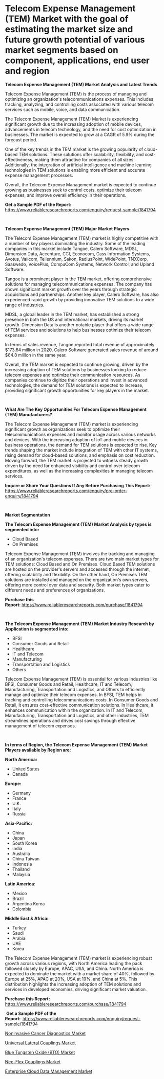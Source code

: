 <p><h1>Telecom Expense Management (TEM) Market with the goal of estimating the market size and future growth potential of various market segments based on component, applications, end user and region</h1></p><p><strong>Telecom Expense Management (TEM) Market Analysis and Latest Trends</strong></p>
<p><p>Telecom Expense Management (TEM) is the process of managing and optimizing an organization's telecommunications expenses. This includes tracking, analyzing, and controlling costs associated with various telecom services such as mobile, voice, and data communication.</p><p>The Telecom Expense Management (TEM) Market is experiencing significant growth due to the increasing adoption of mobile devices, advancements in telecom technology, and the need for cost optimization in businesses. The market is expected to grow at a CAGR of 5.9% during the forecast period.</p><p>One of the key trends in the TEM market is the growing popularity of cloud-based TEM solutions. These solutions offer scalability, flexibility, and cost-effectiveness, making them attractive for companies of all sizes. Additionally, the integration of artificial intelligence and machine learning technologies in TEM solutions is enabling more efficient and accurate expense management processes.</p><p>Overall, the Telecom Expense Management market is expected to continue growing as businesses seek to control costs, optimize their telecom expenses, and improve overall efficiency in their operations.</p></p>
<p><strong>Get a Sample PDF of the Report:&nbsp;</strong> <a href="https://www.reliableresearchreports.com/enquiry/request-sample/1841794">https://www.reliableresearchreports.com/enquiry/request-sample/1841794</a></p>
<p>&nbsp;</p>
<p><strong>Telecom Expense Management (TEM) Major Market Players</strong></p>
<p><p>The Telecom Expense Management (TEM) market is highly competitive with a number of key players dominating the industry. Some of the leading companies in this market include Tangoe, Calero Software, MDSL, Dimension Data, Accenture, CGI, Econocom, Cass Information Systems, Avotus, Valicom, Tellennium, Sakon, RadiusPoint, WidePoint, TNXCorp, Saaswedo, VoicePlus, CompuCom Systems, Network Control, and Upland Software.</p><p>Tangoe is a prominent player in the TEM market, offering comprehensive solutions for managing telecommunications expenses. The company has shown significant market growth over the years through strategic acquisitions and partnerships. Another key player, Calero Software, has also experienced rapid growth by providing innovative TEM solutions to a wide range of industries.</p><p>MDSL, a global leader in the TEM market, has established a strong presence in both the US and international markets, driving its market growth. Dimension Data is another notable player that offers a wide range of TEM services and solutions to help businesses optimize their telecom expenses.</p><p>In terms of sales revenue, Tangoe reported total revenue of approximately $173.64 million in 2020. Calero Software generated sales revenue of around $64.8 million in the same year.</p><p>Overall, the TEM market is expected to continue growing, driven by the increasing adoption of TEM solutions by businesses looking to reduce telecom expenses and optimize their communication resources. As companies continue to digitize their operations and invest in advanced technologies, the demand for TEM solutions is expected to increase, providing significant growth opportunities for key players in the market.</p></p>
<p>&nbsp;</p>
<p><strong>What Are The Key Opportunities For Telecom Expense Management (TEM) Manufacturers?</strong></p>
<p><p>The Telecom Expense Management (TEM) market is experiencing significant growth as organizations seek to optimize their telecommunications expenses and monitor usage across various networks and devices. With the increasing adoption of IoT and mobile devices in business operations, the demand for TEM solutions is expected to rise. Key trends shaping the market include integration of TEM with other IT systems, rising demand for cloud-based solutions, and emphasis on cost reduction. Moving forward, the TEM market is projected to witness steady growth driven by the need for enhanced visibility and control over telecom expenditures, as well as the increasing complexities in managing telecom services.</p></p>
<p><strong>Inquire or Share Your Questions If Any Before Purchasing This Report:</strong> <a href="https://www.reliableresearchreports.com/enquiry/pre-order-enquiry/1841794">https://www.reliableresearchreports.com/enquiry/pre-order-enquiry/1841794</a></p>
<p>&nbsp;</p>
<p><strong>Market Segmentation</strong></p>
<p><strong>The Telecom Expense Management (TEM) Market Analysis by types is segmented into:</strong></p>
<p><ul><li>Cloud Based</li><li>On Premises</li></ul></p>
<p><p>Telecom Expense Management (TEM) involves the tracking and managing of an organization's telecom expenses. There are two main market types for TEM solutions: Cloud Based and On Premises. Cloud Based TEM solutions are hosted on the provider's servers and accessed through the internet, offering scalability and flexibility. On the other hand, On Premises TEM solutions are installed and managed on the organization's own servers, offering more control over data and security. Both market types cater to different needs and preferences of organizations.</p></p>
<p><strong>Purchase this Report:&nbsp;</strong><a href="https://www.reliableresearchreports.com/purchase/1841794">https://www.reliableresearchreports.com/purchase/1841794</a></p>
<p>&nbsp;</p>
<p><strong>The Telecom Expense Management (TEM) Market Industry Research by Application is segmented into:</strong></p>
<p><ul><li>BFSI</li><li>Consumer Goods and Retail</li><li>Healthcare</li><li>IT and Telecom</li><li>Manufacturing</li><li>Transportation and Logistics</li><li>Others</li></ul></p>
<p><p>Telecom Expense Management (TEM) is essential for various industries like BFSI, Consumer Goods and Retail, Healthcare, IT and Telecom, Manufacturing, Transportation and Logistics, and Others to efficiently manage and optimize their telecom expenses. In BFSI, TEM helps in tracking and controlling telecommunications costs. In Consumer Goods and Retail, it ensures cost-effective communication solutions. In Healthcare, it enhances communication within the organization. In IT and Telecom, Manufacturing, Transportation and Logistics, and other industries, TEM streamlines operations and drives cost savings through effective management of telecom expenses.</p></p>
<p>&nbsp;</p>
<p><strong>In terms of Region, the Telecom Expense Management (TEM) Market Players available by Region are:</strong></p>
<p>
    <p> <strong> North America: </strong>
        <ul>
            <li>United States</li>
            <li>Canada</li>
        </ul>
        </p> 
    <p> <strong> Europe: </strong>
        <ul>
            <li>Germany</li>
            <li>France</li>
            <li>U.K.</li>
            <li>Italy</li>
            <li>Russia</li>
        </ul>
        </p> 
    <p> <strong> Asia-Pacific: </strong>
        <ul>
            <li>China</li>
            <li>Japan</li>
            <li>South Korea</li>
            <li>India</li>
            <li>Australia</li>
            <li>China Taiwan</li>
            <li>Indonesia</li>
            <li>Thailand</li>
            <li>Malaysia</li>
        </ul>
        </p> 
    <p> <strong> Latin America: </strong>
        <ul>
            <li>Mexico</li>
            <li>Brazil</li>
            <li>Argentina Korea</li>
            <li>Colombia</li>
        </ul>
        </p> 
    <p> <strong> Middle East & Africa: </strong>
        <ul>
            <li>Turkey</li>
            <li>Saudi</li>
            <li>Arabia</li>
            <li>UAE</li>
            <li>Korea</li>
        </ul>
    </p>
    </p>
<p><p>The Telecom Expense Management (TEM) market is experiencing robust growth across various regions, with North America leading the pack followed closely by Europe, APAC, USA, and China. North America is expected to dominate the market with a market share of 40%, followed by Europe at 25%, APAC at 20%, USA at 10%, and China at 5%. This distribution highlights the increasing adoption of TEM solutions and services in developed economies, driving significant market valuation.</p></p>
<p><strong>Purchase this Report: </strong><a href="https://www.reliableresearchreports.com/purchase/1841794">https://www.reliableresearchreports.com/purchase/1841794</a></p>
<p>&nbsp;<strong>Get a Sample PDF of the Report:&nbsp;&nbsp;</strong><a href="https://www.reliableresearchreports.com/enquiry/request-sample/1841794">https://www.reliableresearchreports.com/enquiry/request-sample/1841794</a></p>
<p><strong></strong></p>
<p><p><a href="https://github.com/tamvrosiya/Market-Research-Report-List-3/blob/main/noninvasive-cancer-diagnostics-market.md">Noninvasive Cancer Diagnostics Market</a></p><p><a href="https://issuu.com/reportprime-2/docs/universal-lateral-couplings-market-size-2030.pptx">Universal Lateral Couplings Market</a></p><p><a href="https://github.com/pizolina/Market-Research-Report-List-3/blob/main/blue-tungsten-oxide-bto-market.md">Blue Tungsten Oxide (BTO) Market</a></p><p><a href="https://issuu.com/reportprime-2/docs/neo-flex-couplings-market-size-2030.pptx">Neo-Flex Couplings Market</a></p><p><a href="https://medium.com/@norvalolson/enterprise-cloud-data-management-market-insight-market-trends-growth-forecasted-from-2024-to-45a7d686cd34">Enterprise Cloud Data Management Market</a></p></p>